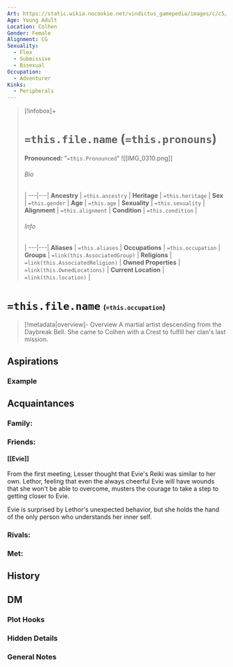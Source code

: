 ```yaml
---
Art: https://static.wikia.nocookie.net/vindictus_gamepedia/images/c/c5/Lethor_%28NPC_Icon%29.png/revision/latest?cb=20200430035743
Age: Young Adult
Location: Colhen
Gender: Female
Alignment: CG
Sexuality:
  - Flex
  - Submissive
  - Bisexual
Occupation:
  - Adventurer
Kinks:
  - Peripherals
---
```


> [!infobox]+
> # `=this.file.name` (`=this.pronouns`)
> **Pronounced:**  "`=this.Pronounced`"
![[IMG_0310.png]]
> ###### Bio
>  |
> ---|---|
> **Ancestry** | `=this.ancestry` |
> **Heritage** | `=this.heritage` |
> **Sex** | `=this.gender` |
> **Age** | `=this.age` |
> **Sexuality** | `=this.sexuality` |
> **Alignment** | `=this.alignment` |
> **Condition** | `=this.condition` |
> ###### Info
>  |
> ---|---|
> **Aliases** | `=this.aliases` |
> **Occupations** | `=this.occupation` |
> **Groups** | `=link(this.AssociatedGroup)` |
> **Religions** | `=link(this.AssociatedReligion)` |
> **Owned Properties** | `=link(this.OwnedLocations)` |
> **Current Location** | `=link(this.location)` |

# **`=this.file.name`** <span style="font-size: medium">(`=this.occupation`)</span>
> [!metadata|overview]- Overview 
> A martial artist descending from the Daybreak Bell. She came to Colhen with a Crest to fulfill her clan's last mission.

## Aspirations
### Example


## Acquaintances
### Family:


### Friends:
#### [[Evie]] 
From the first meeting, Lesser thought that Evie's Reiki was similar to her own. Lethor, feeling that even the always cheerful Evie will have wounds that she won't be able to overcome, musters the courage to take a step to getting closer to Evie.

Evie is surprised by Lethor's unexpected behavior, but she holds the hand of the only person who understands her inner self.

### Rivals:


### Met:


## History


## DM
### Plot Hooks


### Hidden Details


### General Notes

